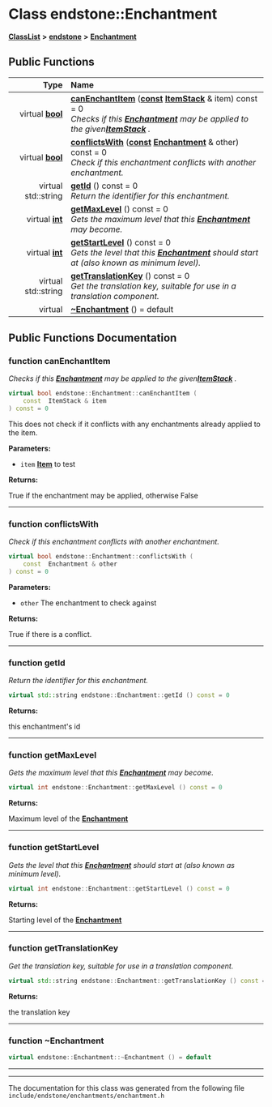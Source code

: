 

# Class endstone::Enchantment



[**ClassList**](annotated.md) **>** [**endstone**](namespaceendstone.md) **>** [**Enchantment**](classendstone_1_1Enchantment.md)










































## Public Functions

| Type | Name |
| ---: | :--- |
| virtual [**bool**](classendstone_1_1Vector.md) | [**canEnchantItem**](#function-canenchantitem) ([**const**](classendstone_1_1Vector.md) [**ItemStack**](classendstone_1_1ItemStack.md) & item) const = 0<br>_Checks if this_ [_**Enchantment**_](classendstone_1_1Enchantment.md) _may be applied to the given_[_**ItemStack**_](classendstone_1_1ItemStack.md) _._ |
| virtual [**bool**](classendstone_1_1Vector.md) | [**conflictsWith**](#function-conflictswith) ([**const**](classendstone_1_1Vector.md) [**Enchantment**](classendstone_1_1Enchantment.md) & other) const = 0<br>_Check if this enchantment conflicts with another enchantment._  |
| virtual std::string | [**getId**](#function-getid) () const = 0<br>_Return the identifier for this enchantment._  |
| virtual [**int**](classendstone_1_1Vector.md) | [**getMaxLevel**](#function-getmaxlevel) () const = 0<br>_Gets the maximum level that this_ [_**Enchantment**_](classendstone_1_1Enchantment.md) _may become._ |
| virtual [**int**](classendstone_1_1Vector.md) | [**getStartLevel**](#function-getstartlevel) () const = 0<br>_Gets the level that this_ [_**Enchantment**_](classendstone_1_1Enchantment.md) _should start at (also known as minimum level)._ |
| virtual std::string | [**getTranslationKey**](#function-gettranslationkey) () const = 0<br>_Get the translation key, suitable for use in a translation component._  |
| virtual  | [**~Enchantment**](#function-enchantment) () = default<br> |




























## Public Functions Documentation




### function canEnchantItem 

_Checks if this_ [_**Enchantment**_](classendstone_1_1Enchantment.md) _may be applied to the given_[_**ItemStack**_](classendstone_1_1ItemStack.md) _._
```C++
virtual bool endstone::Enchantment::canEnchantItem (
    const  ItemStack & item
) const = 0
```



This does not check if it conflicts with any enchantments already applied to the item.




**Parameters:**


* `item` [**Item**](classendstone_1_1Item.md) to test 



**Returns:**

True if the enchantment may be applied, otherwise False 





        

<hr>



### function conflictsWith 

_Check if this enchantment conflicts with another enchantment._ 
```C++
virtual bool endstone::Enchantment::conflictsWith (
    const  Enchantment & other
) const = 0
```





**Parameters:**


* `other` The enchantment to check against 



**Returns:**

True if there is a conflict. 





        

<hr>



### function getId 

_Return the identifier for this enchantment._ 
```C++
virtual std::string endstone::Enchantment::getId () const = 0
```





**Returns:**

this enchantment's id 





        

<hr>



### function getMaxLevel 

_Gets the maximum level that this_ [_**Enchantment**_](classendstone_1_1Enchantment.md) _may become._
```C++
virtual int endstone::Enchantment::getMaxLevel () const = 0
```





**Returns:**

Maximum level of the [**Enchantment**](classendstone_1_1Enchantment.md) 





        

<hr>



### function getStartLevel 

_Gets the level that this_ [_**Enchantment**_](classendstone_1_1Enchantment.md) _should start at (also known as minimum level)._
```C++
virtual int endstone::Enchantment::getStartLevel () const = 0
```





**Returns:**

Starting level of the [**Enchantment**](classendstone_1_1Enchantment.md) 





        

<hr>



### function getTranslationKey 

_Get the translation key, suitable for use in a translation component._ 
```C++
virtual std::string endstone::Enchantment::getTranslationKey () const = 0
```





**Returns:**

the translation key 





        

<hr>



### function ~Enchantment 

```C++
virtual endstone::Enchantment::~Enchantment () = default
```




<hr>

------------------------------
The documentation for this class was generated from the following file `include/endstone/enchantments/enchantment.h`

